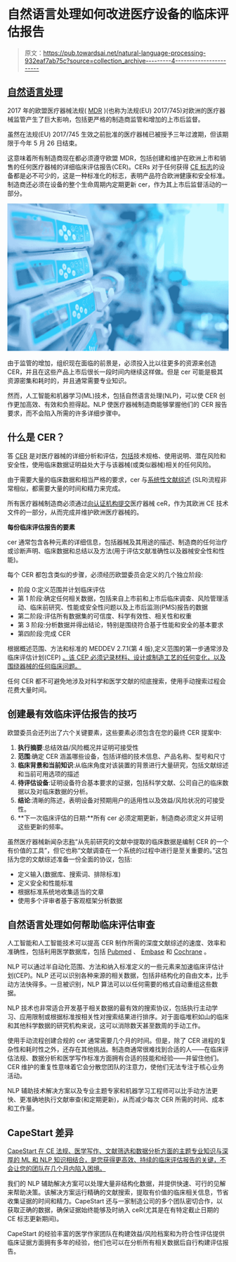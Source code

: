 # 自然语言处理如何改进医疗设备的临床评估报告

> 原文：<https://pub.towardsai.net/natural-language-processing-932eaf7ab75c?source=collection_archive---------4----------------------->

## [自然语言处理](https://towardsai.net/p/category/nlp)

2017 年的欧盟医疗器械法规( [MDR](https://eumdr.com/) )(也称为法规(EU) 2017/745)对欧洲的医疗器械监管产生了巨大影响，包括更严格的制造商监管和增加的上市后监督。

虽然在法规(EU) 2017/745 生效之前批准的医疗器械已被授予三年过渡期，但该期限于今年 5 月 26 日结束。

这意味着所有制造商现在都必须遵守欧盟 MDR，包括创建和维护在欧洲上市和销售的任何医疗器械的详细临床评估报告(CER)。CERs 对于任何获得 [CE 标志](https://en.wikipedia.org/wiki/CE_marking#:~:text=CE%20marking%20is%20an%20administrative,indicator%20or%20a%20certification%20mark.)的设备都是必不可少的，这是一种标准化的标志，表明产品符合欧洲健康和安全标准。制造商还必须在设备的整个生命周期内定期更新 cer，作为其上市后监督活动的一部分。

![](img/aedb2fd5957c3bf5ede409362c413ec3.png)

由于监管的增加，组织现在面临的前景是，必须投入比以往更多的资源来创造 CER，并且在这些产品上市后很长一段时间内继续这样做。但是 cer 可能是极其资源密集和耗时的，并且通常需要专业知识。

然而，人工智能和机器学习(ML)技术，包括自然语言处理(NLP)，可以使 CER 创作更加高效、有效和负担得起。NLP 使医疗器械制造商能够掌握他们的 CER 报告要求，而不会陷入所需的许多详细步骤中。

## 什么是 CER？

答 [CER](https://www.emergobyul.com/resources/cer-quick-answers) 是对医疗器械的详细分析和评估，[包括](https://ec.europa.eu/docsroom/documents/17522/attachments/1/translations/en/renditions/native)技术规格、使用说明、潜在风险和安全性，使用临床数据证明益处大于与该器械(或类似器械)相关的任何风险。

由于需要大量的临床数据和相当严格的要求，cer 与[系统性文献综述](https://www.capestart.com/resources/blog/nlp-aided-systematic-literature-review-why-its-needed-and-how-it-works/) (SLR)流程非常相似，都需要大量的时间和精力来完成。

所有医疗器械制造商必须通过[向认证机构提交](https://www.emergobyul.com/resources/cer-quick-answers)医疗器械 ceR，作为其欧洲 CE 技术文件的一部分，从而完成并维护欧洲医疗器械的。

**每份临床评估报告的要素**

cer 通常包含各种元素的详细信息，包括器械及其用途的描述、制造商的任何治疗或诊断声明、临床数据和总结以及方法(用于评估文献准确性以及器械安全性和性能)。

每个 CER 都包含类似的步骤，必须经历欧盟委员会定义的几个独立阶段:

*   阶段 0:定义范围并计划临床评估
*   第 1 阶段:确定任何相关数据，包括来自上市前和上市后临床调查、风险管理活动、临床前研究、性能或安全性问题以及上市后监测(PMS)报告的数据
*   第二阶段:评估所有数据集的可信度、科学有效性、相关性和权重
*   第 3 阶段:分析数据并得出结论，特别是围绕符合基于性能和安全的基本要求
*   第四阶段:完成 CER

根据概述范围、方法和标准的 MEDDEV 2.7.1(第 4 版),定义范围的第一步通常涉及临床评估计划(CEP) [。该 CEP 必须记录材料、设计或制造工艺的任何变化，以及围绕器械的任何临床问题。](https://ec.europa.eu/docsroom/documents/17522/attachments/1/translations/en/renditions/native)

任何 CER 都不可避免地涉及对科学和医学文献的彻底搜索，使用手动搜索过程会花费大量时间。

## 创建最有效临床评估报告的技巧

欧盟委员会还列出了六个关键要素，这些要素必须包含在您的最终 CER 提案中:

1.  **执行摘要**:总结效益/风险概况并证明可接受性
2.  **范围**:确定 CER 涵盖哪些设备，包括详细的技术信息、产品名称、型号和尺寸
3.  **临床背景和当前知识**:从临床角度对该装置的背景进行大量研究，包括文献综述和当前可用选项的描述
4.  **待评估设备**:证明设备符合基本要求的证据，包括科学文献、公司自己的临床数据以及对临床数据的分析。
5.  **结论**:清晰的陈述，表明设备对预期用户的适用性以及效益/风险状况的可接受性。
6.  **下一次临床评估的日期:**所有 cer 必须定期更新，制造商必须定义并证明这些更新的频率。

虽然医疗器械新闻杂志[称](https://infomeddnews.com/writing-a-clinical-evaluation-report/)“从先前研究的文献中提取的临床数据是编制 CER 的一个有价值的工具”，但它也称“文献调查在一个系统的过程中进行是至关重要的。”这包括为您的文献综述准备一份全面的协议，包括:

*   定义输入(数据库、搜索词、排除标准)
*   定义安全和性能标准
*   根据标准系统地收集适当的文章
*   使用多个评审者基于客观框架分析数据

## 自然语言处理如何帮助临床评估审查

人工智能和人工智能技术可以提高 CER 制作所需的深度文献综述的速度、效率和准确性，包括利用医学数据库，包括 [Pubmed](https://pubmed.ncbi.nlm.nih.gov/) 、 [Embase](https://www.embase.com/) 和 [Cochrane](https://www.cochranelibrary.com/) 。

NLP 可以通过半自动化范围、方法和纳入标准定义的一些元素来加速临床评估计划(CEP)。NLP 还可以识别各种来源的相关数据，包括非结构化的自由文本，比手动方法快得多。一旦被识别，NLP 算法可以以任何需要的格式自动重组这些数据。

NLP 技术也非常适合开发基于相关数据的最有效的搜索协议，包括执行主动学习、应用限制或根据标准按相关性对搜索结果进行排序。对于面临堆积如山的临床和其他科学数据的研究机构来说，这可以消除数天甚至数周的手动工作。

使用手动流程创建合规的 cer 通常需要几个月的时间。但是，除了 CER 进程的复杂性和耗时性之外，还存在其他挑战。制造商通常很难找到合适的人——在临床评估法规、数据分析和医学写作标准方面拥有合适的技能和经验——并留住他们。CER 维护的重复性意味着它会分散您团队的注意力，使他们无法专注于核心业务活动。

NLP 辅助技术解决方案以及专业主题专家和机器学习工程师可以比手动方法更快、更准确地执行文献审查(和定期更新)，从而减少每次 CER 所需的时间、成本和工作量。

## CapeStart 差异

[CapeStart 在 CE 法规、医学写作、文献筛选和数据分析方面的主题专业知识与深厚的 ML 和 NLP 知识相结合，是您获得更高效、持续的临床评估报告的关键，不会让您的团队在几个月内陷入困境。](https://www.capestart.com/)

我们的 NLP 辅助解决方案可以处理大量非结构化数据，并提供快速、可行的见解来帮助决策。该解决方案运行精确的文献搜索，提取有价值的临床相关信息，节省收集证据的时间和精力。CapeStart 还与一家制造公司的多个团队密切合作，以获取正确的数据，确保证据始终能够及时纳入 ceR(尤其是在有特定截止日期的 CE 标志更新期间)。

CapeStart 的经验丰富的医学作家团队在构建效益/风险档案和为符合性评估提供临床证据方面拥有多年的经验，他们也可以在分析所有相关数据后自行构建评估报告。